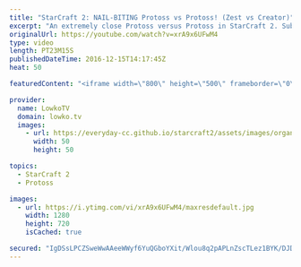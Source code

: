 ```yaml
---
title: "StarCraft 2: NAIL-BITING Protoss vs Protoss! (Zest vs Creator)"
excerpt: "An extremely close Protoss versus Protoss in StarCraft 2. Subscribe for more videos: http://lowko.tv/youtube More StarCraft 2 Casts: https://goo.gl/fi5EXG  Zest and Creator are two of the best Protoss players in the world. While Zest may be more accomplished overall, Creator has always been an extremely"
originalUrl: https://youtube.com/watch?v=xrA9x6UFwM4
type: video
length: PT23M15S
publishedDateTime: 2016-12-15T14:17:45Z
heat: 50

featuredContent: "<iframe width=\"800\" height=\"500\" frameborder=\"0\" src=\"https://www.youtube.com/embed/xrA9x6UFwM4\" allow=\"accelerometer; autoplay; encrypted-media; gyroscope; picture-in-picture\" allowfullscreen></iframe>"

provider:
  name: LowkoTV
  domain: lowko.tv
  images:
    - url: https://everyday-cc.github.io/starcraft2/assets/images/organizations/lowko.tv-50x50.jpg
      width: 50
      height: 50

topics:
  - StarCraft 2
  - Protoss

images:
  - url: https://i.ytimg.com/vi/xrA9x6UFwM4/maxresdefault.jpg
    width: 1280
    height: 720
    isCached: true

secured: "IgDSsLPCZSweWwAAeeWWyf6YuQGboYXit/Wlou8q2pAPLnZscTLez1BYK/DJDJM+ivpTXv1Bh8f5AclUwP4vlVZeWgNkUDGCiHkeuI010NCRV1pASFYHyMUBSRhumaFoiQwzKyvlMgco7sA42wgsGyJWdYQPPhkw1om+nShlmVkeSTPGSxa3ydXl3aMwnp5URTmWVTt6T5wwsu90RjHBJszNwCLBuV3ZS6Q1jR7Ro3YU7jeK1w/bdE+zUyXGjbL0s1Q0GFg/tbsVhw7dkh74rPR2XVlLsLZ3MRrsmx0toZFvnlQQmu84UK9Grk3TuS/f40WfUWWOJcy2BrpjAbUSoGt5k4MqFYkvtwTe1+/5SBh2C25ctvIsp7m0y/nWXGFH0pHfmlqA8L9Ow1iGvXOIawZztJ2kwiy0Ee9cqq+RpIiKgUwu7fqVgDmQ8fjo5VHs;bfkOJBMJeuU6dF/O5QfZuw=="
---
```


